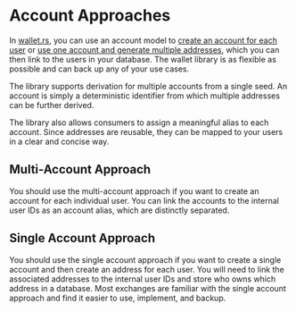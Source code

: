 # Account Approaches

In [wallet.rs](./../welcome.md), you can use an account model
to [create an account for each user](#multi-account-approach)
or [use one account and generate multiple addresses](#single-account-approach), which you can then link to the users in
your database. The wallet library is as flexible as possible and can back up any of your use cases.

The library supports derivation for multiple accounts from a single seed. An account is simply a deterministic
identifier from which multiple addresses can be further derived.

The library also allows consumers to assign a meaningful alias to each account. Since addresses are reusable, they can
be mapped to your users in a clear and concise way.

## Multi-Account Approach

You should use the multi-account approach if you want to create an account for each individual user. You can link the
accounts to the internal user IDs as an account alias, which are distinctly separated.

## Single Account Approach

You should use the single account approach if you want to create a single account and then create an address for each
user. You will need to link the associated addresses to the internal user IDs and store who owns which address in a
database. Most exchanges are familiar with the single account approach and find it easier to use, implement, and backup.
